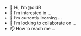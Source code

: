 - 👋 Hi, I’m @oldR
- 👀 I’m interested in ...
- 🌱 I’m currently learning ...
- 💞️ I’m looking to collaborate on ...
- 📫 How to reach me ...

<!---
oldR/oldR is a ✨ special ✨ repository because its `README.md` (this file) appears on your GitHub profile.
You can click the Preview link to take a look at your changes.
--->
